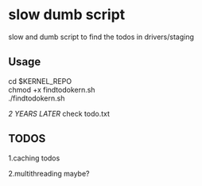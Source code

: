 # slow dumb script 
slow and dumb script to find the todos in drivers/staging 
## Usage 
cd $KERNEL_REPO<br /> 
chmod +x findtodokern.sh<br /> 
./findtodokern.sh<br /> 
 
*2 YEARS LATER* 
check todo.txt<br /> 
## TODOS 
  
1.caching todos 
  
2.multithreading maybe? 
